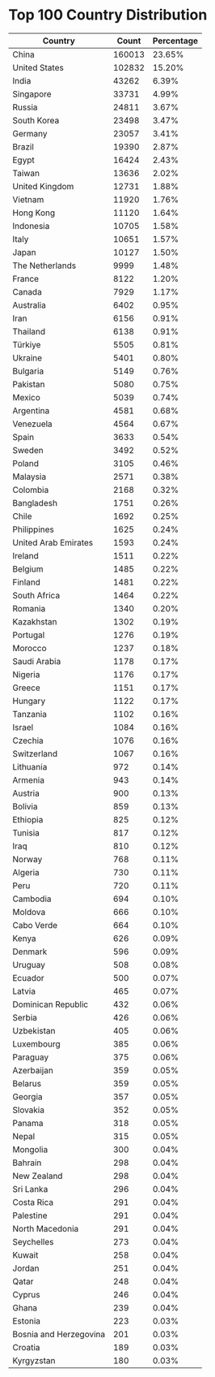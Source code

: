 # Top 100 Country Distribution
| Country | Count | Percentage |
|----|----|----|
| China | 160013 | 23.65% |
| United States | 102832 | 15.20% |
| India | 43262 | 6.39% |
| Singapore | 33731 | 4.99% |
| Russia | 24811 | 3.67% |
| South Korea | 23498 | 3.47% |
| Germany | 23057 | 3.41% |
| Brazil | 19390 | 2.87% |
| Egypt | 16424 | 2.43% |
| Taiwan | 13636 | 2.02% |
| United Kingdom | 12731 | 1.88% |
| Vietnam | 11920 | 1.76% |
| Hong Kong | 11120 | 1.64% |
| Indonesia | 10705 | 1.58% |
| Italy | 10651 | 1.57% |
| Japan | 10127 | 1.50% |
| The Netherlands | 9999 | 1.48% |
| France | 8122 | 1.20% |
| Canada | 7929 | 1.17% |
| Australia | 6402 | 0.95% |
| Iran | 6156 | 0.91% |
| Thailand | 6138 | 0.91% |
| Türkiye | 5505 | 0.81% |
| Ukraine | 5401 | 0.80% |
| Bulgaria | 5149 | 0.76% |
| Pakistan | 5080 | 0.75% |
| Mexico | 5039 | 0.74% |
| Argentina | 4581 | 0.68% |
| Venezuela | 4564 | 0.67% |
| Spain | 3633 | 0.54% |
| Sweden | 3492 | 0.52% |
| Poland | 3105 | 0.46% |
| Malaysia | 2571 | 0.38% |
| Colombia | 2168 | 0.32% |
| Bangladesh | 1751 | 0.26% |
| Chile | 1692 | 0.25% |
| Philippines | 1625 | 0.24% |
| United Arab Emirates | 1593 | 0.24% |
| Ireland | 1511 | 0.22% |
| Belgium | 1485 | 0.22% |
| Finland | 1481 | 0.22% |
| South Africa | 1464 | 0.22% |
| Romania | 1340 | 0.20% |
| Kazakhstan | 1302 | 0.19% |
| Portugal | 1276 | 0.19% |
| Morocco | 1237 | 0.18% |
| Saudi Arabia | 1178 | 0.17% |
| Nigeria | 1176 | 0.17% |
| Greece | 1151 | 0.17% |
| Hungary | 1122 | 0.17% |
| Tanzania | 1102 | 0.16% |
| Israel | 1084 | 0.16% |
| Czechia | 1076 | 0.16% |
| Switzerland | 1067 | 0.16% |
| Lithuania | 972 | 0.14% |
| Armenia | 943 | 0.14% |
| Austria | 900 | 0.13% |
| Bolivia | 859 | 0.13% |
| Ethiopia | 825 | 0.12% |
| Tunisia | 817 | 0.12% |
| Iraq | 810 | 0.12% |
| Norway | 768 | 0.11% |
| Algeria | 730 | 0.11% |
| Peru | 720 | 0.11% |
| Cambodia | 694 | 0.10% |
| Moldova | 666 | 0.10% |
| Cabo Verde | 664 | 0.10% |
| Kenya | 626 | 0.09% |
| Denmark | 596 | 0.09% |
| Uruguay | 508 | 0.08% |
| Ecuador | 500 | 0.07% |
| Latvia | 465 | 0.07% |
| Dominican Republic | 432 | 0.06% |
| Serbia | 426 | 0.06% |
| Uzbekistan | 405 | 0.06% |
| Luxembourg | 385 | 0.06% |
| Paraguay | 375 | 0.06% |
| Azerbaijan | 359 | 0.05% |
| Belarus | 359 | 0.05% |
| Georgia | 357 | 0.05% |
| Slovakia | 352 | 0.05% |
| Panama | 318 | 0.05% |
| Nepal | 315 | 0.05% |
| Mongolia | 300 | 0.04% |
| Bahrain | 298 | 0.04% |
| New Zealand | 298 | 0.04% |
| Sri Lanka | 296 | 0.04% |
| Costa Rica | 291 | 0.04% |
| Palestine | 291 | 0.04% |
| North Macedonia | 291 | 0.04% |
| Seychelles | 273 | 0.04% |
| Kuwait | 258 | 0.04% |
| Jordan | 251 | 0.04% |
| Qatar | 248 | 0.04% |
| Cyprus | 246 | 0.04% |
| Ghana | 239 | 0.04% |
| Estonia | 223 | 0.03% |
| Bosnia and Herzegovina | 201 | 0.03% |
| Croatia | 189 | 0.03% |
| Kyrgyzstan | 180 | 0.03% |
